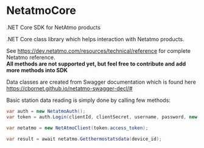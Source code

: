 # NetatmoCore
.NET Core SDK for NetAtmo products

.NET Core class library which helps interaction with Netatmo products.

See https://dev.netatmo.com/resources/technical/reference for complete Netatmo reference.  
**All methods are not supported yet, but feel free to contribute and add more methods into SDK**

Data classes are created from Swagger documentation which is found here
https://cbornet.github.io/netatmo-swagger-decl/#

Basic station data reading is simply done by calling few methods:

```C#
var auth = new NetatmoAuth();
var token = auth.Login(clientId, clientSecret, username, password, new[] { NetatmoAuth.READ_STATION});

var netatmo = new NetAtmoClient(token.access_token);

var result = await netatmo.Getthermostatsdata(device_id);
```
